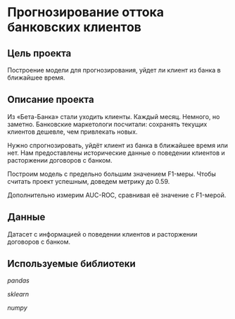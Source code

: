 # Прогнозирование оттока банковских клиентов

## Цель проекта

Построение модели для прогнозирования, уйдет ли клиент из банка в ближайшее время.

## Описание проекта

Из «Бета-Банка» стали уходить клиенты. Каждый месяц. Немного, но заметно. Банковские маркетологи посчитали: сохранять текущих клиентов дешевле, чем привлекать новых.

Нужно спрогнозировать, уйдёт клиент из банка в ближайшее время или нет. Нам предоставлены исторические данные о поведении клиентов и расторжении договоров с банком.

Построим модель с предельно большим значением F1-меры. Чтобы считать проект успешным, доведем метрику до 0.59.

Дополнительно измерим AUC-ROC, сравнивая её значение с F1-мерой.

## Данные

Датасет с информацией о поведении клиентов и расторжении договоров с банком.

## Используемые библиотеки
*pandas*

*sklearn*

*numpy*
